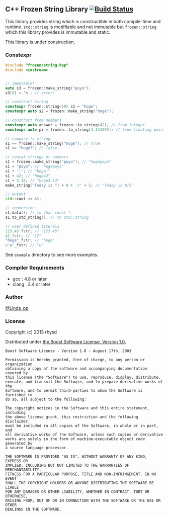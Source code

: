 ## C++ Frozen String Library [![Build Status](https://travis-ci.org/rhysd/FrozenString.png)](https://travis-ci.org/rhysd/FrozenString)

This library provides string which is constructible in both compile-time and runtime.
`std::string` is modifiable and not immutable but `frozen::string`
which this library provides is immutable and static.

This library is under construction.

### Constexpr

```cpp
#include "frozen/string.hpp"
#include <iostream>


// immutable!
auto s3 = frozen::make_string("poyo");
s3[0] = 'h'; // error!

// construct string
constexpr frozen::string<10> s1 = "hoge";
constexpr auto s2 = frozen::make_string("hoge");

// construct from numbers
constexpr auto answer = frozen::to_string(42); // from integer
constexpr auto pi = frozen::to_string(3.141592); // from floating point

// compare to string
s1 == frozen::make_string("hoge"); // true
s1 == "hoge?"; // false

// concat strings or numbers
s1 + frozen::make_string("poyo"); // "hogepoyo"
s1 + "poyo"; // "hogepoyo"
s1 + '!'; // "hoge!"
s1 + 42; // "hoge42"
s1 + 3.14; // "hoge3.14"
make_string("Today is ") + 8 + '/' + 5; // "Today is 8/5"

// output
std::cout << s1;

// conversion
s1.data(); // to char const *
s1.to_std_string(); // to std::string

// user defined literals
123.45_fstr; // "123.45"
42_fstr; // "12"
"hoge"_fstr; // "hoge"
u'ω'_fstr; // "ω"
```

See `example` directory to see more examples.

### Compiler Requirements

- gcc : 4.8 or later
- clang : 3.4 or later

### Author

[@Linda_pp](https://twitter.com/Linda_pp)

### License

Copyright (c) 2013 rhysd

Distributed under [the Boost Software License, Version 1.0.](http://www.boost.org/LICENSE_1_0.txt)

    Boost Software License - Version 1.0 - August 17th, 2003

    Permission is hereby granted, free of charge, to any person or organization
    obtaining a copy of the software and accompanying documentation covered by
    this license (the "Software") to use, reproduce, display, distribute,
    execute, and transmit the Software, and to prepare derivative works of the
    Software, and to permit third-parties to whom the Software is furnished to
    do so, all subject to the following:

    The copyright notices in the Software and this entire statement, including
    the above license grant, this restriction and the following disclaimer,
    must be included in all copies of the Software, in whole or in part, and
    all derivative works of the Software, unless such copies or derivative
    works are solely in the form of machine-executable object code generated by
    a source language processor.

    THE SOFTWARE IS PROVIDED "AS IS", WITHOUT WARRANTY OF ANY KIND, EXPRESS OR
    IMPLIED, INCLUDING BUT NOT LIMITED TO THE WARRANTIES OF MERCHANTABILITY,
    FITNESS FOR A PARTICULAR PURPOSE, TITLE AND NON-INFRINGEMENT. IN NO EVENT
    SHALL THE COPYRIGHT HOLDERS OR ANYONE DISTRIBUTING THE SOFTWARE BE LIABLE
    FOR ANY DAMAGES OR OTHER LIABILITY, WHETHER IN CONTRACT, TORT OR OTHERWISE,
    ARISING FROM, OUT OF OR IN CONNECTION WITH THE SOFTWARE OR THE USE OR OTHER
    DEALINGS IN THE SOFTWARE.
